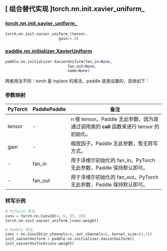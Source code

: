 ## [ 组合替代实现 ]torch.nn.init.xavier_uniform_

### [torch.nn.init.xavier_uniform_](https://pytorch.org/docs/stable/nn.init.html?highlight=xavier_uniform_#torch.nn.init.xavier_uniform_)

```python
torch.nn.init.xavier_uniform_(tensor,
                        gain=1.0)
```

### [paddle.nn.initializer.XavierUniform](https://www.paddlepaddle.org.cn/documentation/docs/zh/develop/api/paddle/nn/initializer/XavierUniform_cn.html)

```python
paddle.nn.initializer.XavierUniform(fan_in=None,
                            fan_out=None,
                            name=None)
```

两者用法不同：torch 是 inplace 的用法，paddle 是类设置的，具体如下：

### 参数映射
| PyTorch       | PaddlePaddle | 备注                                                   |
| ------------- | ------------ | ------------------------------------------------------ |
| tensor        | -          | n 维 tensor。Paddle 无此参数，因为是通过调用类的 __call__ 函数来进行 tensor 的初始化。    |
| gain        | -          |  缩放因子。Paddle 无此参数，暂无转写方式。    |
| -          |  fan_in          | 用于泽维尔初始化的 fan_in。PyTorch 无此参数，Paddle 保持默认即可。        |
| -          |  fan_out         | 用于泽维尔初始化的 fan_out。PyTorch 无此参数，Paddle 保持默认即可。       |

### 转写示例
```python
# PyTorch 写法
conv = torch.nn.Conv2d(4, 6, (3, 3))
torch.nn.init.xavier_uniform_(conv.weight)

# Paddle 写法
conv = nn.Conv2D(in_channels=4, out_channels=6, kernel_size=(3,3))
init_xaiverUniform = paddle.nn.initializer.XavierUniform()
init_xaiverUniform(conv.weight)
```
